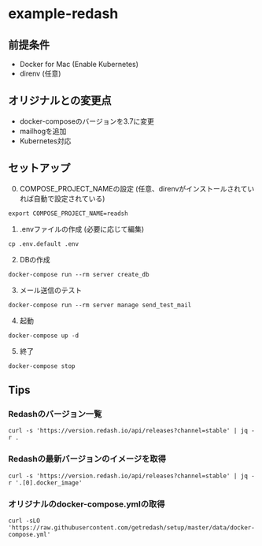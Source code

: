 # example-redash

## 前提条件
- Docker for Mac (Enable Kubernetes)
- direnv (任意)

## オリジナルとの変更点
- docker-composeのバージョンを3.7に変更
- mailhogを追加
- Kubernetes対応

## セットアップ
0. COMPOSE_PROJECT_NAMEの設定 (任意、direnvがインストールされていれば自動で設定されている)
```
export COMPOSE_PROJECT_NAME=readsh
```

1. .envファイルの作成 (必要に応じて編集)
```
cp .env.default .env
```

2. DBの作成
```
docker-compose run --rm server create_db
```

3. メール送信のテスト
```
docker-compose run --rm server manage send_test_mail
```

4. 起動
```
docker-compose up -d
```

5. 終了
```
docker-compose stop
```

## Tips
### Redashのバージョン一覧
```
curl -s 'https://version.redash.io/api/releases?channel=stable' | jq -r .
```

### Redashの最新バージョンのイメージを取得
```
curl -s 'https://version.redash.io/api/releases?channel=stable' | jq -r '.[0].docker_image'
```

### オリジナルのdocker-compose.ymlの取得
```
curl -sLO 'https://raw.githubusercontent.com/getredash/setup/master/data/docker-compose.yml'
```
